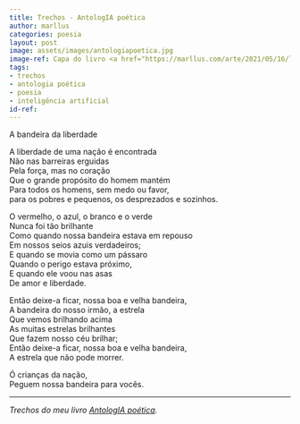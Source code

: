 ```yaml
---
title: Trechos - AntologIA poética
author: marllus
categories: poesia
layout: post
image: assets/images/antologiapoetica.jpg
image-ref: Capa do livro <a href="https://marllus.com/arte/2021/05/16/livro-antologia-poetica.html">AntologIA poética</a>
tags:
- trechos
- antologia poética
- poesia
- inteligência artificial
id-ref:
---
```


A bandeira da liberdade<br>
 
A liberdade de uma nação é encontrada<br>
Não nas barreiras erguidas<br>
Pela força, mas no coração<br>
Que o grande propósito do homem mantém<br>
Para todos os homens, sem medo ou favor,<br>
para os pobres e pequenos, os desprezados e sozinhos.<br>
 
O vermelho, o azul, o branco e o verde<br>
Nunca foi tão brilhante<br>
Como quando nossa bandeira estava em repouso<br>
Em nossos seios azuis verdadeiros;<br>
E quando se movia como um pássaro<br>
Quando o perigo estava próximo,<br>
E quando ele voou nas asas<br>
De amor e liberdade.<br>
 
Então deixe-a ficar, nossa boa e velha bandeira,<br>
A bandeira do nosso irmão, a estrela<br>
Que vemos brilhando acima<br>
As muitas estrelas brilhantes<br>
Que fazem nosso céu brilhar;<br>
Então deixe-a ficar, nossa boa e velha bandeira,<br>
A estrela que não pode morrer.<br>
 
Ó crianças da nação,<br>
Peguem nossa bandeira para vocês.<br>

----
*Trechos do meu livro [AntologIA poética](https://marllus.com/arte/2021/05/16/livro-antologia-poetica.html).*
